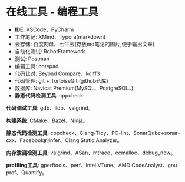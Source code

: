 # 在线工具 - 编程工具

* **IDE**: VSCode、PyCharm
* 工作笔记: XMind、Typora(markdown)
* 云存储: 百度网盘、七牛云(存放md笔记的图片,便于输出文章)
* 自动化测试: RobotFramework
* 测试: Postman
* 编辑工具: notepad
* 代码比对: Beyond Compare、kdiff3
* 代码管理: git + TortoiseGit (github仓库)
* 数据库: Navicat Premium(MySQL、PostgreSQL..)
* **静态代码检测工具**: cppcheck

**代码调试工具**: gdb、lldb、valgrind。

**构建系统**: CMake、Bazel、Ninja。

**静态代码检测工具**: cppcheck、Clang-Tidy、PC-lint、SonarQube+sonar-cxx、Facebook的infer、Clang Static Analyzer。

**内存泄漏检测工具**: valgrind、ASan、mtrace、ccmalloc、debug_new。

**profiling工具**: gperftools、perf、intel VTune、AMD CodeAnalyst、gnu prof、Quantify。